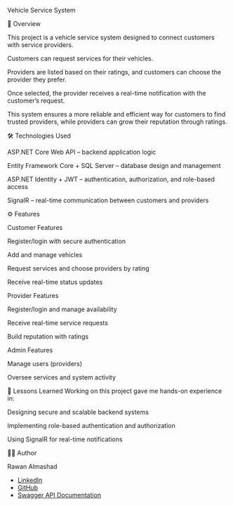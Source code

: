Vehicle Service System


📌 Overview

This project is a vehicle service system designed to connect customers with service providers.

Customers can request services for their vehicles.

Providers are listed based on their ratings, and customers can choose the provider they prefer.

Once selected, the provider receives a real-time notification with the customer’s request.

This system ensures a more reliable and efficient way for customers to find trusted providers, while providers can grow their reputation through ratings.

🛠️ Technologies Used

ASP.NET Core Web API – backend application logic

Entity Framework Core + SQL Server – database design and management

ASP.NET Identity + JWT – authentication, authorization, and role-based access

SignalR – real-time communication between customers and providers

⚙️ Features

Customer Features

Register/login with secure authentication

Add and manage vehicles

Request services and choose providers by rating

Receive real-time status updates

Provider Features

Register/login and manage availability

Receive real-time service requests

Build reputation with ratings

Admin Features

Manage users (providers)

Oversee services and system activity

📖 Lessons Learned
Working on this project gave me hands-on experience in:

Designing secure and scalable backend systems

Implementing role-based authentication and authorization

Using SignalR for real-time notifications

👩‍💻 Author

Rawan Almashad
- [LinkedIn](https://www.linkedin.com/in/rawan-almashad-86b124261/)  
- [GitHub](https://github.com/Rawan-Almashad)  
- [Swagger API Documentation](http://redexapis.runasp.net/swagger/index.html)  

